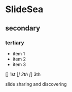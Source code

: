 SlideSea
========
## secondary
### tertiary

* item 1
* item 2
* item 3

[] 1st
[*] 2th
[*] 3th

slide sharing and discovering
